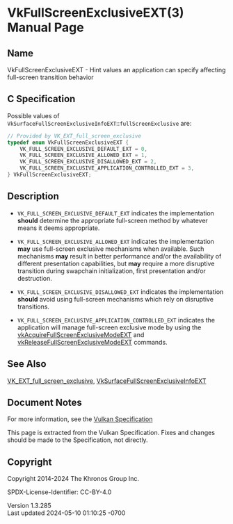 # VkFullScreenExclusiveEXT(3) Manual Page

## Name

VkFullScreenExclusiveEXT - Hint values an application can specify
affecting full-screen transition behavior



## <a href="#_c_specification" class="anchor"></a>C Specification

Possible values of
`VkSurfaceFullScreenExclusiveInfoEXT`::`fullScreenExclusive` are:

``` c
// Provided by VK_EXT_full_screen_exclusive
typedef enum VkFullScreenExclusiveEXT {
    VK_FULL_SCREEN_EXCLUSIVE_DEFAULT_EXT = 0,
    VK_FULL_SCREEN_EXCLUSIVE_ALLOWED_EXT = 1,
    VK_FULL_SCREEN_EXCLUSIVE_DISALLOWED_EXT = 2,
    VK_FULL_SCREEN_EXCLUSIVE_APPLICATION_CONTROLLED_EXT = 3,
} VkFullScreenExclusiveEXT;
```

## <a href="#_description" class="anchor"></a>Description

- `VK_FULL_SCREEN_EXCLUSIVE_DEFAULT_EXT` indicates the implementation
  **should** determine the appropriate full-screen method by whatever
  means it deems appropriate.

- `VK_FULL_SCREEN_EXCLUSIVE_ALLOWED_EXT` indicates the implementation
  **may** use full-screen exclusive mechanisms when available. Such
  mechanisms **may** result in better performance and/or the
  availability of different presentation capabilities, but **may**
  require a more disruptive transition during swapchain initialization,
  first presentation and/or destruction.

- `VK_FULL_SCREEN_EXCLUSIVE_DISALLOWED_EXT` indicates the implementation
  **should** avoid using full-screen mechanisms which rely on disruptive
  transitions.

- `VK_FULL_SCREEN_EXCLUSIVE_APPLICATION_CONTROLLED_EXT` indicates the
  application will manage full-screen exclusive mode by using the
  [vkAcquireFullScreenExclusiveModeEXT](https://registry.khronos.org/vulkan/specs/1.3-extensions/man/html/vkAcquireFullScreenExclusiveModeEXT.html)
  and
  [vkReleaseFullScreenExclusiveModeEXT](https://registry.khronos.org/vulkan/specs/1.3-extensions/man/html/vkReleaseFullScreenExclusiveModeEXT.html)
  commands.

## <a href="#_see_also" class="anchor"></a>See Also

[VK_EXT_full_screen_exclusive](https://registry.khronos.org/vulkan/specs/1.3-extensions/man/html/VK_EXT_full_screen_exclusive.html),
[VkSurfaceFullScreenExclusiveInfoEXT](https://registry.khronos.org/vulkan/specs/1.3-extensions/man/html/VkSurfaceFullScreenExclusiveInfoEXT.html)

## <a href="#_document_notes" class="anchor"></a>Document Notes

For more information, see the <a
href="https://registry.khronos.org/vulkan/specs/1.3-extensions/html/vkspec.html#VkFullScreenExclusiveEXT"
target="_blank" rel="noopener">Vulkan Specification</a>

This page is extracted from the Vulkan Specification. Fixes and changes
should be made to the Specification, not directly.

## <a href="#_copyright" class="anchor"></a>Copyright

Copyright 2014-2024 The Khronos Group Inc.

SPDX-License-Identifier: CC-BY-4.0

Version 1.3.285  
Last updated 2024-05-10 01:10:25 -0700
